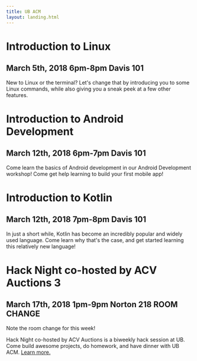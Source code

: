 ```yaml
---
title: UB ACM
layout: landing.html
---
```


# Introduction to Linux
## March 5th, 2018 6pm-8pm Davis 101
New to Linux or the terminal? Let's change that by introducing you to some Linux commands, while also giving you a sneak peek at a few other features.

# Introduction to Android Development
## March 12th, 2018 6pm-7pm Davis 101
Come learn the basics of Android development in our Android Development workshop! Come get help learning to build your first mobile app!

# Introduction to Kotlin
## March 12th, 2018 7pm-8pm Davis 101
In just a short while, Kotlin has become an incredibly popular and widely used language. Come learn why that's the case, and get started learning this relatively new language!

# Hack Night co-hosted by ACV Auctions 3
## March 17th, 2018 1pm-9pm Norton 218 ROOM CHANGE
Note the room change for this week!

Hack Night co-hosted by ACV Auctions is a biweekly hack session at UB. Come build awesome projects, do homework, and have dinner with UB ACM. <a href="/hack">Learn more.</a>